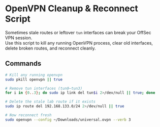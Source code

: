 # OpenVPN Cleanup & Reconnect Script

Sometimes stale routes or leftover `tun` interfaces can break your OffSec VPN session.  
Use this script to kill any running OpenVPN process, clear old interfaces, delete broken routes, and reconnect cleanly.

## Commands

```bash
# Kill any running openvpn
sudo pkill openvpn || true

# Remove tun interfaces (tun0–tun3)
for i in {0..3}; do sudo ip link del tun$i 2>/dev/null || true; done

# Delete the stale lab route if it exists
sudo ip route del 192.168.133.0/24 2>/dev/null || true

# Now reconnect fresh
sudo openvpn --config ~/Downloads/universal.ovpn --verb 3
